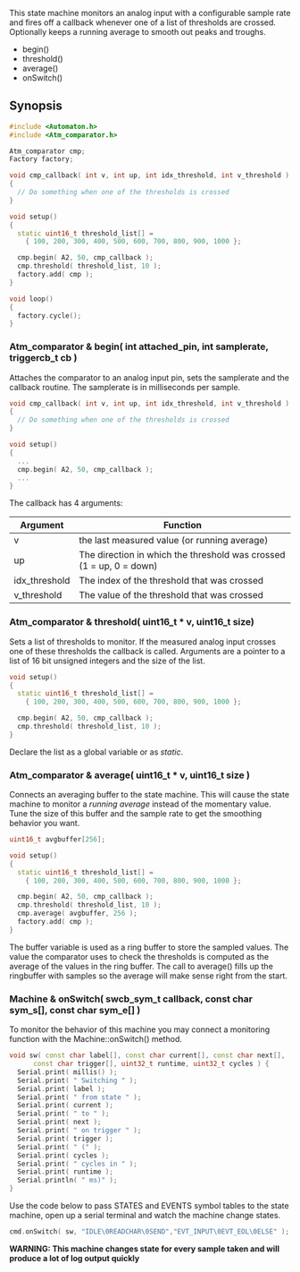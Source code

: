 This state machine monitors an analog input with a configurable sample rate and fires off a callback whenever one of a list of thresholds are crossed. Optionally keeps a running average to smooth out peaks and troughs.

* begin()
* threshold()
* average()
* onSwitch()

## Synopsis ##

```c++
#include <Automaton.h>
#include <Atm_comparator.h>

Atm_comparator cmp;
Factory factory;

void cmp_callback( int v, int up, int idx_threshold, int v_threshold )
{
  // Do something when one of the thresholds is crossed
}

void setup()
{
  static uint16_t threshold_list[] = 
    { 100, 200, 300, 400, 500, 600, 700, 800, 900, 1000 }; 

  cmp.begin( A2, 50, cmp_callback );
  cmp.threshold( threshold_list, 10 );
  factory.add( cmp );
}

void loop()
{
  factory.cycle();
}
```

### Atm_comparator & begin( int attached_pin, int samplerate, triggercb_t cb ) ###

Attaches the comparator to an analog input pin, sets the samplerate and the callback routine. The samplerate is in milliseconds per sample.

```c++
void cmp_callback( int v, int up, int idx_threshold, int v_threshold )
{
  // Do something when one of the thresholds is crossed
}

void setup()
{
  ...
  cmp.begin( A2, 50, cmp_callback );
  ...
}
```

The callback has 4 arguments:

Argument | Function
-------- | --------
v | the last measured value (or running average)
up  | The direction in which the threshold was crossed (1 = up, 0 = down)
idx_threshold | The index of the threshold that was crossed
v_threshold | The value of the threshold that was crossed

### Atm_comparator & threshold( uint16_t * v, uint16_t size) ###

Sets a list of thresholds to monitor. If the measured analog input crosses one of these thresholds the callback is called. Arguments are a pointer to a list of 16 bit unsigned integers and the size of the list.

```c++
void setup()
{
  static uint16_t threshold_list[] = 
    { 100, 200, 300, 400, 500, 600, 700, 800, 900, 1000 }; 

  cmp.begin( A2, 50, cmp_callback );
  cmp.threshold( threshold_list, 10 );
}
```
Declare the list as a global variable or as *static*. 

### Atm_comparator &  average( uint16_t * v, uint16_t size ) ###

Connects an averaging buffer to the state machine. This will cause the state machine to monitor a *running average* instead of the momentary value. Tune the size of this buffer and the sample rate to get the smoothing behavior you want.

```c++
uint16_t avgbuffer[256];

void setup()
{
  static uint16_t threshold_list[] = 
    { 100, 200, 300, 400, 500, 600, 700, 800, 900, 1000 }; 

  cmp.begin( A2, 50, cmp_callback );
  cmp.threshold( threshold_list, 10 );
  cmp.average( avgbuffer, 256 );
  factory.add( cmp );
}
```
The buffer variable is used as a ring buffer to store the sampled values. The value the comparator uses to check the thresholds is computed as the average of the values in the ring buffer. The call to average() fills up the ringbuffer with samples so the average will make sense right from the start.

### Machine & onSwitch( swcb_sym_t callback, const char sym_s[], const char sym_e[] ) ###

To monitor the behavior of this machine you may connect a monitoring function with the Machine::onSwitch() method. 

```c++
void sw( const char label[], const char current[], const char next[], 
      const char trigger[], uint32_t runtime, uint32_t cycles ) {
  Serial.print( millis() );
  Serial.print( " Switching " );
  Serial.print( label );
  Serial.print( " from state " );
  Serial.print( current );
  Serial.print( " to " );
  Serial.print( next );
  Serial.print( " on trigger " );
  Serial.print( trigger );
  Serial.print( " (" );
  Serial.print( cycles );
  Serial.print( " cycles in " );
  Serial.print( runtime );
  Serial.println( " ms)" );
}
```

Use the code below to pass STATES and EVENTS symbol tables to the state machine, open up a serial terminal and watch the machine change states. 

```c++
cmd.onSwitch( sw, "IDLE\0READCHAR\0SEND","EVT_INPUT\0EVT_EOL\0ELSE" );
```

**WARNING: This machine changes state for every sample taken and will produce a lot of log output quickly**
